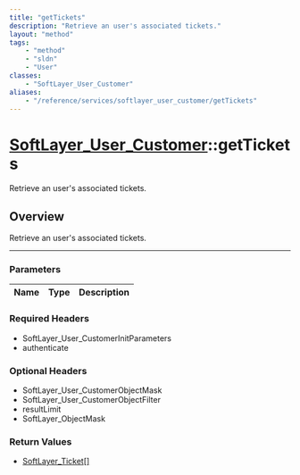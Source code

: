```yaml
---
title: "getTickets"
description: "Retrieve an user's associated tickets."
layout: "method"
tags:
    - "method"
    - "sldn"
    - "User"
classes:
    - "SoftLayer_User_Customer"
aliases:
    - "/reference/services/softlayer_user_customer/getTickets"
---
```

# [SoftLayer_User_Customer](/reference/services/SoftLayer_User_Customer)::getTickets


Retrieve an user's associated tickets.


## Overview 
Retrieve an user's associated tickets.

-----

### Parameters 
|Name | Type | Description |
| --- | --- | --- |


### Required Headers
* SoftLayer_User_CustomerInitParameters
* authenticate


### Optional Headers
* SoftLayer_User_CustomerObjectMask
* SoftLayer_User_CustomerObjectFilter
* resultLimit
* SoftLayer_ObjectMask

### Return Values
* <a href='/reference/datatypes/SoftLayer_Ticket'>SoftLayer_Ticket[] </a>




